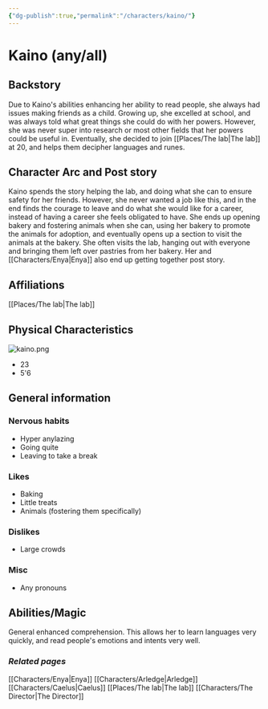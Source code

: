 ```yaml
---
{"dg-publish":true,"permalink":"/characters/kaino/"}
---
```


# Kaino (any/all)
## Backstory
Due to Kaino's abilities enhancing her ability to read people, she always had issues making friends as a child. Growing up, she excelled at school, and was always told what great things she could do with her powers. However, she was never super into research or most other fields that her powers could be useful in. Eventually, she decided to join [[Places/The lab\|The lab]] at 20, and helps them decipher languages and runes.
## Character Arc and Post story
Kaino spends the story helping the lab, and doing what she can to ensure safety for her friends. However, she never wanted a job like this, and in the end finds the courage to leave and do what she would like for a career, instead of having a career she feels obligated to have. She ends up opening bakery and fostering animals when she can, using her bakery to promote the animals for adoption, and eventually opens up a section to visit the animals at the bakery. She often visits the lab, hanging out with everyone and bringing them left over pastries from her bakery. Her and [[Characters/Enya\|Enya]] also end up getting together post story.
## Affiliations
[[Places/The lab\|The lab]]
## Physical Characteristics
![kaino.png](/img/user/pngs/kaino.png)
- 23
- 5'6
## General information
### Nervous habits
- Hyper anylazing
- Going quite
- Leaving to take a break
### Likes
- Baking
- Little treats
- Animals (fostering them specifically)
### Dislikes
- Large crowds
### Misc
- Any pronouns
## Abilities/Magic
General enhanced comprehension. This allows her to learn languages very quickly, and read people's emotions and intents very well. 
### *Related pages*
[[Characters/Enya\|Enya]]
[[Characters/Arledge\|Arledge]]
[[Characters/Caelus\|Caelus]]
[[Places/The lab\|The lab]]
[[Characters/The Director\|The Director]]
